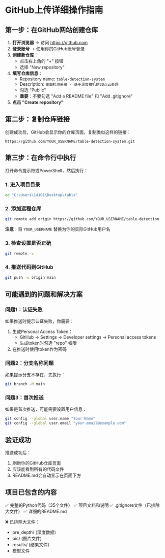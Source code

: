# GitHub上传详细操作指南

## 第一步：在GitHub网站创建仓库

1. **打开浏览器** → 访问 https://github.com
2. **登录账号** → 使用你的GitHub账号登录
3. **创建新仓库**：
   - 点击右上角的 "+" 按钮
   - 选择 "New repository"
4. **填写仓库信息**：
   - Repository name: `table-detection-system`
   - Description: `桌面检测系统 - 基于深度相机的3D点云处理`
   - 勾选 "Public"
   - **重要**：不要勾选 "Add a README file" 和 "Add .gitignore"
5. **点击 "Create repository"**

## 第二步：复制仓库链接

创建成功后，GitHub会显示你的仓库页面，复制类似这样的链接：
```
https://github.com/YOUR_USERNAME/table-detection-system.git
```

## 第三步：在命令行中执行

打开命令提示符或PowerShell，然后执行：

### 1. 进入项目目录
```bash
cd "C:\Users\14101\Desktop\table"
```

### 2. 添加远程仓库
```bash
git remote add origin https://github.com/YOUR_USERNAME/table-detection-system.git
```
**注意**：将 `YOUR_USERNAME` 替换为你的实际GitHub用户名

### 3. 检查设置是否正确
```bash
git remote -v
```

### 4. 推送代码到GitHub
```bash
git push -u origin main
```

## 可能遇到的问题和解决方案

### 问题1：认证失败
如果推送时提示认证失败，你需要：
1. 生成Personal Access Token：
   - GitHub → Settings → Developer settings → Personal access tokens
   - 生成token时勾选 "repo" 权限
2. 在推送时使用token作为密码

### 问题2：分支名称问题
如果提示分支不存在，先执行：
```bash
git branch -M main
```

### 问题3：首次推送
如果是首次推送，可能需要设置用户信息：
```bash
git config --global user.name "Your Name"
git config --global user.email "your.email@example.com"
```

## 验证成功

推送成功后：
1. 刷新你的GitHub仓库页面
2. 应该能看到所有的代码文件
3. README.md会自动显示在页面下方

## 项目已包含的内容

✅ 完整的Python代码（35个文件）
✅ 项目文档和说明
✅ .gitignore文件（已排除大文件）
✅ 详细的README.md

❌ 已排除大文件：
- pre_depth/ (深度数据)  
- pic/ (图片文件)
- results/ (结果文件)
- 模型文件
